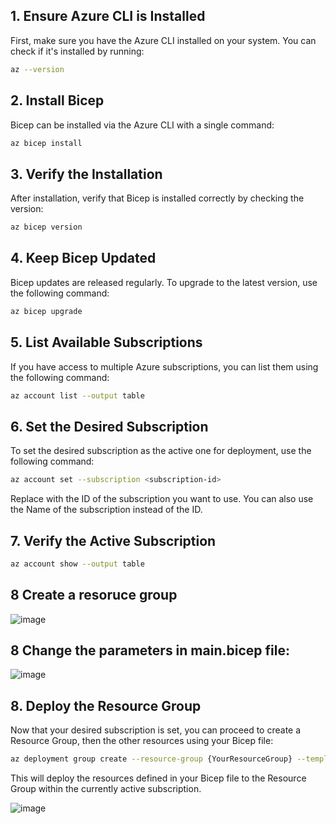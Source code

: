 ## 1. Ensure Azure CLI is Installed

First, make sure you have the Azure CLI installed on your system. You can check if it's installed by running:

```sh
az --version
```


## 2. Install Bicep
Bicep can be installed via the Azure CLI with a single command:

```sh
az bicep install
```


## 3. Verify the Installation
After installation, verify that Bicep is installed correctly by checking the version:

```sh
az bicep version
```

## 4. Keep Bicep Updated

Bicep updates are released regularly. To upgrade to the latest version, use the following command:

```sh
az bicep upgrade
```

## 5. List Available Subscriptions

If you have access to multiple Azure subscriptions, you can list them using the following command:

```sh
az account list --output table
```
## 6. Set the Desired Subscription
To set the desired subscription as the active one for deployment, use the following command:

```sh
az account set --subscription <subscription-id>
```
Replace <subscription-id> with the ID of the subscription you want to use. You can also use the Name of the subscription instead of the ID.

## 7. Verify the Active Subscription

```sh
az account show --output table
```
## 8 Create a resoruce group 

![image](https://github.com/user-attachments/assets/5ade8857-105c-46bf-ba86-691e3937ac4f)


## 8 Change the parameters in main.bicep file:

![image](https://github.com/user-attachments/assets/10ee469f-69a4-4466-82ae-3a43b2b97ac2)


## 8. Deploy the Resource Group

Now that your desired subscription is set, you can proceed to create a Resource Group, then the other resources using your Bicep file:

```sh
az deployment group create --resource-group {YourResourceGroup} --template-file main.bicep
```
This will deploy the resources defined in your Bicep file to the Resource Group within the currently active subscription.

![image](https://github.com/user-attachments/assets/0670fc02-eaa9-4aa1-825a-2f5e9b498d4f)


